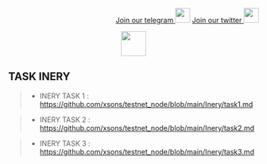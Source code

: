 <p style="font-size:14px" align="right">
<a href="https://t.me/BeritaCryptoo" target="_blank">Join our telegram <img src="https://user-images.githubusercontent.com/50621007/183283867-56b4d69f-bc6e-4939-b00a-72aa019d1aea.png" width="30"/></a>
<a href="https://twitter.com/BeritaCryptoo" target="_blank">Join our twitter <img src="https://user-images.githubusercontent.com/108946833/184274157-08210464-fa03-493d-b01c-2420c67a524f.jpg" width="30"/></a>
</p>
 
<p align="center">
  <img height="50" height="auto" src="https://user-images.githubusercontent.com/38981255/184088981-3f7376ae-7039-4915-98f5-16c3637ccea3.PNG">
</p>

## TASK INERY
>- INERY TASK 1 : https://github.com/xsons/testnet_node/blob/main/Inery/task1.md

>- INERY TASK 2 : https://github.com/xsons/testnet_node/blob/main/Inery/task2.md

>- INERY TASK 3 : https://github.com/xsons/testnet_node/blob/main/Inery/task3.md 

